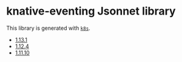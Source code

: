 # knative-eventing Jsonnet library

This library is generated with [`k8s`](https://github.com/jsonnet-libs/k8s).

- [1.13.1](1.13.1/README.md)
- [1.12.4](1.12.4/README.md)
- [1.11.10](1.11.10/README.md)
